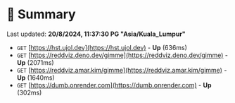 # 📖 Summary
Last updated: **20/8/2024, 11:37:30 PG "Asia/Kuala_Lumpur"**

- `GET` [https://hst.ujol.dev](https://hst.ujol.dev) - **Up** (636ms)
- `GET` [https://reddviz.deno.dev/gimme](https://reddviz.deno.dev/gimme) - **Up** (2071ms)
- `GET` [https://reddviz.amar.kim/gimme](https://reddviz.amar.kim/gimme) - **Up** (1640ms)
- `GET` [https://dumb.onrender.com](https://dumb.onrender.com) - **Up** (302ms)
